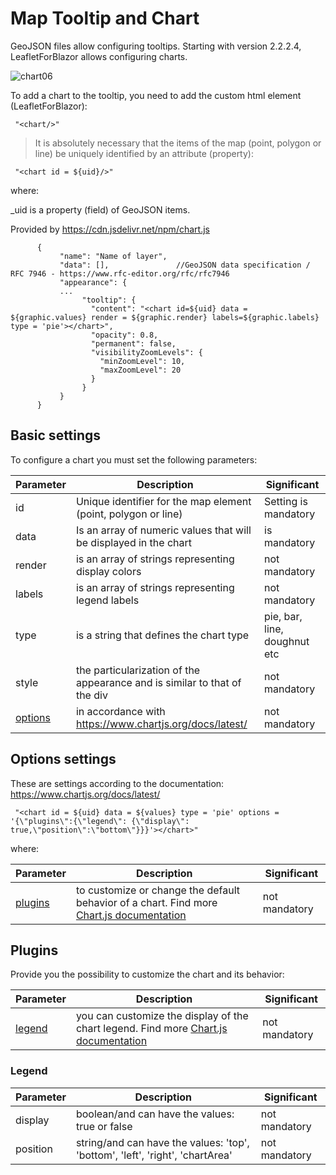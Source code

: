 # Map Tooltip and Chart

GeoJSON files allow configuring tooltips. Starting with version 2.2.2.4, LeafletForBlazor allows configuring charts. 

![chart06](https://github.com/user-attachments/assets/6733fee8-52d8-4e59-88ad-e2e61e6e3678)



To add a chart to the tooltip, you need to add the custom html element (LeafletForBlazor):

     "<chart/>"

> It is absolutely necessary that the items of the map (point, polygon or line) be uniquely identified by an attribute (property):

     "<chart id = ${uid}/>"

where: 

_uid is a property (field) of GeoJSON items.

Provided by https://cdn.jsdelivr.net/npm/chart.js
          
          {
               "name": "Name of layer",
               "data": [],               //GeoJSON data specification / RFC 7946 - https://www.rfc-editor.org/rfc/rfc7946
               "appearance": {
               ...
                    "tooltip": {
                      "content": "<chart id=${uid} data = ${graphic.values} render = ${graphic.render} labels=${graphic.labels} type = 'pie'></chart>",
                      "opacity": 0.8,
                      "permanent": false,
                      "visibilityZoomLevels": {
                        "minZoomLevel": 10,
                        "maxZoomLevel": 20
                      }
                    }
               }
          }

## Basic settings

To configure a chart you must set the following parameters:

| Parameter | Description | Significant |
| --- | --- | --- |
| id | Unique identifier for the map element (point, polygon or line) | Setting is mandatory |
| data | Is an array of numeric values ​​that will be displayed in the chart | is mandatory |
| render | is an array of strings representing display colors | not mandatory |
| labels | is an array of strings representing legend labels | not mandatory |
| type | is a string that defines the chart type | pie, bar, line, doughnut etc | is mandatory |
| style | the particularization of the appearance and is similar to that of the div | not mandatory |
| [options](#options-settings) | in accordance with https://www.chartjs.org/docs/latest/ | not mandatory |

## Options settings

These are settings according to the documentation: https://www.chartjs.org/docs/latest/

     "<chart id = ${uid} data = ${values} type = 'pie' options = '{\"plugins\":{\"legend\": {\"display\": true,\"position\":\"bottom\"}}}'></chart>"

where:

| Parameter | Description | Significant |
| --- | --- | --- |
| [plugins](#plugins) | to customize or change the default behavior of a chart. Find more [Chart.js documentation](https://www.chartjs.org/docs/latest/developers/plugins.html) | not mandatory |

## Plugins

Provide you the possibility to customize the chart and its behavior:

| Parameter | Description | Significant |
| --- | --- | --- |
| [legend](#legend) | you can customize the display of the chart legend. Find more [Chart.js documentation](https://www.chartjs.org/docs/latest/configuration/legend.html) | not mandatory |

### Legend

| Parameter | Description | Significant |
| --- | --- | --- |
| display | boolean/and can have the values: true or false | not mandatory |
| position | string/and can have the values: 'top', 'bottom', 'left', 'right', 'chartArea' | not mandatory |

